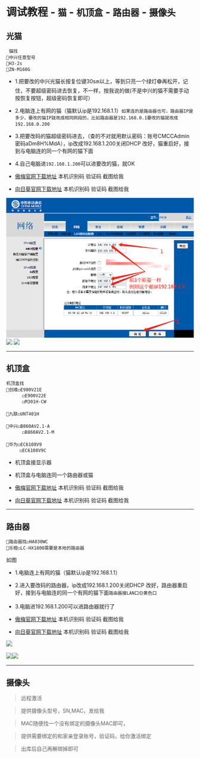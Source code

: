 
# 调试教程 - `猫` - `机顶盒` - `路由器` - `摄像头`

光猫
---


```
 猫找 
🔴中兴任意型号
🔴H3-2s
🔴ZN-M160G
```


- 1.把要改的中兴光猫长按复位键30s🔚以上，等到只亮一个绿灯🟢再松开，记住，不要超级密码进去恢复，不一样，按我说的做(不是中兴的猫不需要手动按恢复按钮，超级密码恢复即可）


- 2.电脑连上有网的猫（猫默认ip是192.168.1.1）`如果连的是路由器也可，路由器IP是多少，要改的猫IP就改成相同网段的，比如路由器是192.168.0.1要改的猫就改成192.168.0.200`


- 3.把要改码的猫超级密码进去，（查的不对就用默认密码：账号CMCCAdmin密码aDm8H%MdA），ip改成192.168.1.200关闭DHCP 改好，猫重启好，接到与电脑连的同一个有网的猫下面
- 4.自己电脑进`192.168.1.200`可以进要改的猫，就OK

-  [傲梅官网下载地址](https://www.anyviewer.cn/download.html) 本机识别码 验证码 截图给我
-  [向日葵官网下载地址](https://sunlogin.oray.com/download?categ=personal) 本机识别码 验证码 截图给我

<img src="/img/gm.png" width="" />

<img src="https://picshack.net/ib/FURsAvgdKj.png" width="" />
 
<img src="https://picshack.net/ib/jmmI6QJQJK.png" width="" />




----



## 机顶盒

```
机顶盒找 
🔴创维◻️E900V21E
      ◻️E900V22E
      ◻️M301H-CW
   
🔴九联◻️UNT401H

🔴中兴◻️B860AV2.1-A
      ◻️B860AV2.1-M
   
🔴华为◻️EC6108V9
     ◻️EC6108V9C
```

- 机顶盒接显示器
  
- 机顶盒与电脑连同一个路由器或猫

-  [傲梅官网下载地址](https://www.anyviewer.cn/download.html) 本机识别码 验证码 截图给我
-  [向日葵官网下载地址](https://sunlogin.oray.com/download?categ=personal) 本机识别码 验证码 截图给我

----


## 路由器

```
🔴路由器找◻️HA030WC
🔴乐橙◻️LC-HX1800需要是本地的路由器
```
如图

- 1.电脑连上有网的猫（猫默认ip是192.168.1.1）
  
- 2.进入要改码的路由器，ip改成192.168.1.200关闭DHCP 改好，路由器重启好，接到与电脑连的同一个有网的猫下面`路由器接LAN口🟡黄色口`

- 3.电脑进192.168.1.200可以进路由器就行了

-  [傲梅官网下载地址](https://www.anyviewer.cn/download.html) 本机识别码 验证码 截图给我
-  [向日葵官网下载地址](https://sunlogin.oray.com/download?categ=personal) 本机识别码 验证码 截图给我

<img src="https://picshack.net/ib/zZNZJj4JxC.png" width="" />


<img src="https://picshack.net/ib/jFHcu8FVZb.jpg" width="50%" /><img src="https://picshack.net/ib/PhY3Avu0qr.png" width="50%" />


----

## 摄像头

> 远程激活

> 提供摄像头型号，SN,MAC，发给我

> MAC随便找一个没有绑定的摄像头MAC即可，

> 提供需要绑定的和家亲登录账号，验证码，给你激活绑定

> 出库后自己再解绑掉即可
